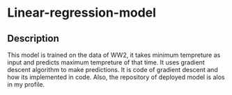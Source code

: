 # Linear-regression-model

## Description
This model is trained on the data of WW2, it takes minimum tempreture as input and predicts maximum tempreture of that time. It uses gradient descent algorithm to make predictions. It is code of gradient descent and how its implemented in code. Also, the repository of deployed model is alos in my profile.




